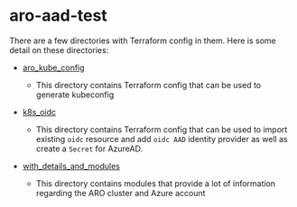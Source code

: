 # aro-aad-test

There are a few directories with Terraform config in them. Here is some detail
on these directories:
* [aro_kube_config](aro_kube_config/README.md)
  * This directory contains Terraform config that can be used to generate kubeconfig

* [k8s_oidc](k8s_oidc/README.md)
  * This directory contains Terraform config that can be used to import existing `oidc` resource
    and add `oidc AAD` identity provider as well as create a `Secret` for AzureAD.

* [with_details_and_modules](with_details_and_modules/README.md)
  * This directory contains modules that provide a lot of information regarding
    the ARO cluster and Azure account
